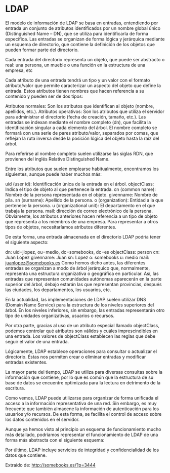 # LDAP

El modelo de información de LDAP se basa en entradas, entendiendo por entrada un conjunto de atributos identificados por un nombre global único (Distinguished Name – DN), que se utiliza para identificarla de forma específica. Las entradas se organizan de forma lógica y jerárquica mediante un esquema de directorio, que contiene la definición de los objetos que pueden formar parte del directorio.

Cada entrada del directorio representa un objeto, que puede ser abstracto o real: una persona, un mueble o una función en la estructura de una empresa, etc

Cada atributo de una entrada tendrá un tipo y un valor con el formato atributo/valor que permite caracterizar un aspecto del objeto que define la entrada. Estos atributos tienen nombres que hacen referencia a su contenido y pueden ser de dos tipos:

Atributos normales: Son los atributos que identifican al objeto (nombre, apellidos, etc.).
Atributos operativos: Son los atributos que utiliza el servidor para administrar el directorio (fecha de creación, tamaño, etc.).
Las entradas se indexan mediante el nombre completo (dn), que facilita la identificación singular a cada elemento del árbol. El nombre completo se formará con una serie de pares atributo/valor, separados por comas, que reflejan la ruta inversa desde la posición lógica del objeto hasta la raíz del árbol.

Para referirse al nombre completo suelen utilizarse las siglas RDN, que provienen del inglés Relative Distinguished Name.

Entre los atributos que suelen emplearse habitualmente, encontramos los siguientes, aunque puede haber muchos más:

uid (user id): Identificación única de la entrada en el árbol.
objectClass: Indica el tipo de objeto al que pertenece la entrada.
cn (common name): Nombre de la persona representada en el objeto.
givenname: Nombre de pila.
sn (surname): Apellido de la persona.
o (organization): Entidad a la que pertenece la persona.
u (organizational unit): El departamento en el que trabaja la persona.
mail: dirección de correo electrónico de la persona.
Obviamente, los atributos anteriores hacen referencia a un tipo de objeto que representa a los miembros de una empresa. Para representar a otros tipos de objetos, necesitaríamos atributos diferentes.

De esta forma, una entrada almacenada en el directorio LDAP podría tener el siguiente aspecto:

dn: uid=jlopez, ou=medio, dc=somebooks, dc=es objectClass: person cn: Juan Lopez givenname: Juan sn: Lopez o: somebooks u: medio
mail: juanlopez@somebooks.es
Como hemos dicho antes, las diferentes entradas se organizan a modo de árbol jerárquico que, normalmente, representa una estructura organizativa o geográfica en particular. Así, las entradas que representan comunidades autónomas aparecerán en la parte superior del árbol, debajo estarán las que representan provincias, después las ciudades, los departamentos, los usuarios, etc.

 

En la actualidad, las implementaciones de LDAP suelen utilizar DNS (Domain Name Service) para la estructura de los niveles superiores del árbol. En los niveles inferiores, sin embargo, las entradas representarán otro tipo de unidades organizativas, usuarios o recursos.

Por otra parte, gracias al uso de un atributo especial llamado objectClass, podemos controlar qué atributos son válidos y cuáles imprescindibles en una entrada. Los valores de objectClass establecen las reglas que debe seguir el valor de una entrada.

Lógicamente, LDAP establece operaciones para consultar o actualizar el directorio. Éstas nos permiten crear o eliminar entradas y modificar entradas existentes.

La mayor parte del tiempo, LDAP se utiliza para diversas consultas sobre la información que contiene, por lo que es común que la estructura de su base de datos se encuentre optimizada para la lectura en detrimento de la escritura.

Como vemos, LDAP puede utilizarse para organizar de forma unificada el acceso a la información representativa de una red. Sin embargo, es muy frecuente que también almacene la información de autenticación para los usuarios y/o recursos. De esta forma, se facilita el control de acceso sobre los datos contenidos en el servidor.

Aunque ya hemos visto al principio un esquema de funcionamiento mucho más detallado, podríamos representar el funcionamiento de LDAP de una forma más abstracta con el siguiente esquema:

 

Por último, LDAP incluye servicios de integridad y confidencialidad de los datos que contiene.


Extraido de: http://somebooks.es/?p=3444
